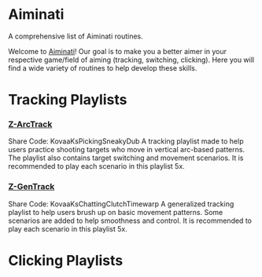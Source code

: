 # Aiminati
A comprehensive list of Aiminati routines.

Welcome to [Aiminati](https://twitter.com/aiminati)! Our goal is to make you a better aimer in your respective game/field of aiming (tracking, switching, clicking). Here you will find a wide variety of routines to help develop these skills.
# Tracking Playlists
### [Z-ArcTrack](https://github.com/Zwahe/z-playlists/blob/main/Z-ArcTrack.json)
Share Code: KovaaKsPickingSneakyDub
  A tracking playlist made to help users practice shooting targets who move in vertical arc-based patterns. The playlist also contains target switching and movement scenarios. It is recommended to play each scenario in this playlist 5x.
### [Z-GenTrack](https://github.com/Zwahe/z-playlists/blob/main/Z-GenTrack.json)
Share Code: KovaaKsChattingClutchTimewarp
  A generalized tracking playlist to help users brush up on basic movement patterns. Some scenarios are added to help smoothness and control. It is recommended to play each scenario in this playlist 5x.

# Clicking Playlists
